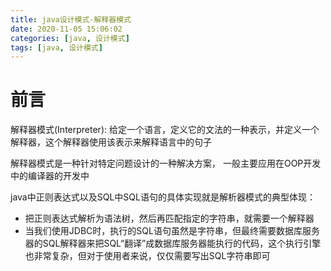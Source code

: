 ```yaml
---
title: java设计模式-解释器模式
date: 2020-11-05 15:06:02
categories: [java, 设计模式] 
tags: [java, 设计模式]
---
```


# 前言

解释器模式(Interpreter): 给定一个语言，定义它的文法的一种表示，并定义一个解释器，这个解释器使用该表示来解释语言中的句子

解释器模式是一种针对特定问题设计的一种解决方案， 一般主要应用在OOP开发中的编译器的开发中

java中正则表达式以及SQL中SQL语句的具体实现就是解析器模式的典型体现：

- 把正则表达式解析为语法树，然后再匹配指定的字符串，就需要一个解释器
- 当我们使用JDBC时，执行的SQL语句虽然是字符串，但最终需要数据库服务器的SQL解释器来把SQL“翻译”成数据库服务器能执行的代码，这个执行引擎也非常复杂，但对于使用者来说，仅仅需要写出SQL字符串即可